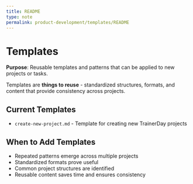 ```yaml
---
title: README
type: note
permalink: product-development/templates/README
---
```


# Templates

**Purpose**: Reusable templates and patterns that can be applied to new projects or tasks.

Templates are **things to reuse** - standardized structures, formats, and content that provide consistency across projects.

## Current Templates
- `create-new-project.md` - Template for creating new TrainerDay projects

## When to Add Templates
- Repeated patterns emerge across multiple projects
- Standardized formats prove useful
- Common project structures are identified
- Reusable content saves time and ensures consistency
